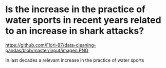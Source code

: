 # Is the increase in the practice of water sports in recent years related to an increase in shark attacks?

https://github.com/Flori-87/data-cleaning-pandas/blob/master/input/imagen.PNG

In last decades a relevant increase in the practice of water sports
